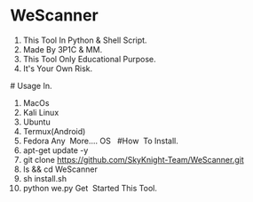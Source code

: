 # WeScanner
1. This Tool In Python & Shell Script.
2. Made By 3P1C & MM.
3. This Tool Only Educational Purpose.
4. It's Your Own Risk.

# Usage In.
 
1. MacOs
2. Kali Linux
3. Ubuntu
4. Termux(Android)
5. Fedora 
Any  More.... OS
 
#How  To Install.
 
1. apt-get update -y
2. git clone https://github.com/SkyKnight-Team/WeScanner.git
3. ls && cd WeScanner
4. sh install.sh
5. python we.py
Get  Started This Tool.
 
 

